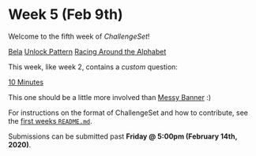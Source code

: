 # Week 5 (Feb 9th)

Welcome to the fifth week of _ChallengeSet_!

[Bela](https://open.kattis.com/problems/bela)
[Unlock Pattern](https://open.kattis.com/problems/unlockpattern)
[Racing Around the Alphabet](https://open.kattis.com/problems/racingalphabet)

This week, like week 2, contains a _custom_ question:

[10 Minutes](../problems/10mins)

This one should be a little more involved than [Messy Banner](../problems/messybanner.md) :)

For instructions on the format of ChallengeSet and how to contribute, see the [first weeks `README.md`](../week-01).

Submissions can be submitted past **Friday @ 5:00pm (February 14th, 2020)**.

